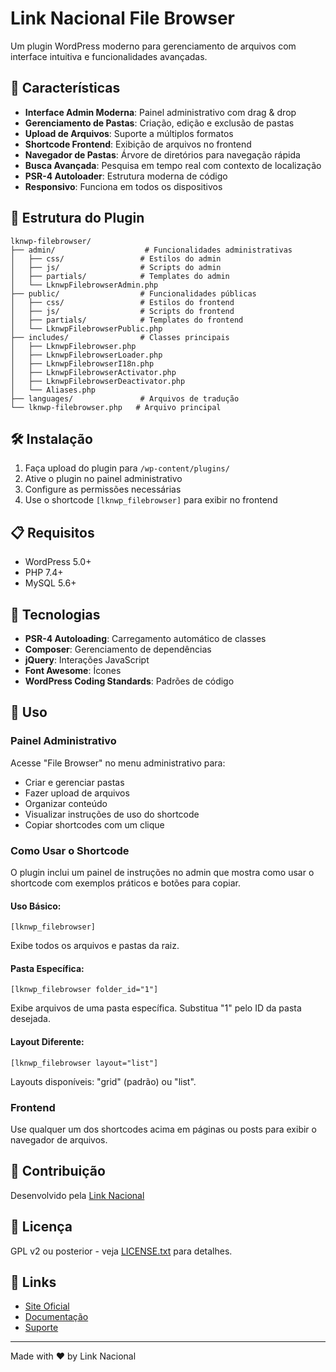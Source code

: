 # Link Nacional File Browser

Um plugin WordPress moderno para gerenciamento de arquivos com interface intuitiva e funcionalidades avançadas.

## 🚀 Características

- **Interface Admin Moderna**: Painel administrativo com drag & drop
- **Gerenciamento de Pastas**: Criação, edição e exclusão de pastas
- **Upload de Arquivos**: Suporte a múltiplos formatos
- **Shortcode Frontend**: Exibição de arquivos no frontend
- **Navegador de Pastas**: Árvore de diretórios para navegação rápida
- **Busca Avançada**: Pesquisa em tempo real com contexto de localização
- **PSR-4 Autoloader**: Estrutura moderna de código
- **Responsivo**: Funciona em todos os dispositivos

## 📁 Estrutura do Plugin

```
lknwp-filebrowser/
├── admin/                    # Funcionalidades administrativas
│   ├── css/                 # Estilos do admin
│   ├── js/                  # Scripts do admin
│   ├── partials/            # Templates do admin
│   └── LknwpFilebrowserAdmin.php
├── public/                  # Funcionalidades públicas
│   ├── css/                 # Estilos do frontend
│   ├── js/                  # Scripts do frontend
│   ├── partials/            # Templates do frontend
│   └── LknwpFilebrowserPublic.php
├── includes/                # Classes principais
│   ├── LknwpFilebrowser.php
│   ├── LknwpFilebrowserLoader.php
│   ├── LknwpFilebrowserI18n.php
│   ├── LknwpFilebrowserActivator.php
│   ├── LknwpFilebrowserDeactivator.php
│   └── Aliases.php
├── languages/               # Arquivos de tradução
└── lknwp-filebrowser.php   # Arquivo principal
```

## 🛠️ Instalação

1. Faça upload do plugin para `/wp-content/plugins/`
2. Ative o plugin no painel administrativo
3. Configure as permissões necessárias
4. Use o shortcode `[lknwp_filebrowser]` para exibir no frontend

## 📋 Requisitos

- WordPress 5.0+
- PHP 7.4+
- MySQL 5.6+

## 🔧 Tecnologias

- **PSR-4 Autoloading**: Carregamento automático de classes
- **Composer**: Gerenciamento de dependências
- **jQuery**: Interações JavaScript
- **Font Awesome**: Ícones
- **WordPress Coding Standards**: Padrões de código

## 📝 Uso

### Painel Administrativo
Acesse "File Browser" no menu administrativo para:
- Criar e gerenciar pastas
- Fazer upload de arquivos
- Organizar conteúdo
- Visualizar instruções de uso do shortcode
- Copiar shortcodes com um clique

### Como Usar o Shortcode

O plugin inclui um painel de instruções no admin que mostra como usar o shortcode com exemplos práticos e botões para copiar.

#### Uso Básico:
```
[lknwp_filebrowser]
```
Exibe todos os arquivos e pastas da raiz.

#### Pasta Específica:
```
[lknwp_filebrowser folder_id="1"]
```
Exibe arquivos de uma pasta específica. Substitua "1" pelo ID da pasta desejada.

#### Layout Diferente:
```
[lknwp_filebrowser layout="list"]
```
Layouts disponíveis: "grid" (padrão) ou "list".

### Frontend
Use qualquer um dos shortcodes acima em páginas ou posts para exibir o navegador de arquivos.

## 🤝 Contribuição

Desenvolvido pela [Link Nacional](https://www.linknacional.com.br/)

## 📄 Licença

GPL v2 ou posterior - veja [LICENSE.txt](LICENSE.txt) para detalhes.

## 🔗 Links

- [Site Oficial](https://www.linknacional.com.br/)
- [Documentação](https://www.linknacional.com.br/docs/)
- [Suporte](https://www.linknacional.com.br/contato/)

---

Made with ❤️ by Link Nacional